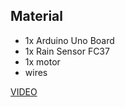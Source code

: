 ## Material
- 1x Arduino Uno Board
- 1x Rain Sensor FC37
- 1x motor
- wires

[VIDEO](https://youtu.be/W09lKyoxFwU)